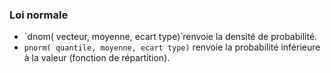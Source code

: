 ### Loi normale

* `dnom( vecteur, moyenne, ecart type)̀  renvoie la densité de probabilité.
* `pnorm( quantile, moyenne, ecart type)` renvoie la probabilité inférieure à la valeur (fonction de répartition).


